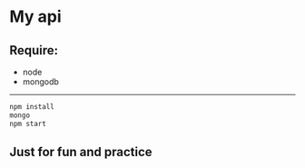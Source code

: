 # My api

## Require: 
   * node
   * mongodb
---
``` cmd
npm install
mongo
npm start
```

## Just for fun and practice